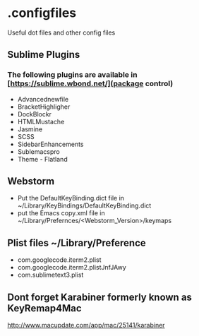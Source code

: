 .configfiles
============

Useful dot files and other config files


## Sublime Plugins

### The following plugins are available in [https://sublime.wbond.net/](package control)

- Advancednewfile
- BracketHighligher
- DockBlockr
- HTMLMustache
- Jasmine
- SCSS
- SidebarEnhancements
- Sublemacspro
- Theme - Flatland

## Webstorm

- Put the DefaultKeyBinding.dict file in ~/Library/KeyBindings/DefaultKeyBinding.dict
- put the Emacs copy.xml file in ~/Library/Prefernces/<Webstorm_Version>/keymaps

## Plist files ~/Library/Preference

- com.googlecode.iterm2.plist
- com.googlecode.iterm2.plistJnfJAwy
- com.sublimetext3.plist

## Dont forget Karabiner formerly known as KeyRemap4Mac
http://www.macupdate.com/app/mac/25141/karabiner
